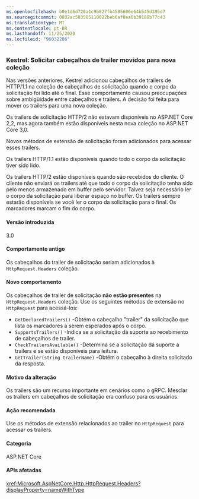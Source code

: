 ```yaml
---
ms.openlocfilehash: b0e1d6d720a1c9b827fb4585606e64b545d395d7
ms.sourcegitcommit: 0802ac583585110022beb6af8ea0b39188b77c43
ms.translationtype: MT
ms.contentlocale: pt-BR
ms.lasthandoff: 11/25/2020
ms.locfileid: "96032286"
---
```

### <a name="kestrel-request-trailer-headers-moved-to-new-collection"></a>Kestrel: Solicitar cabeçalhos de trailer movidos para nova coleção

Nas versões anteriores, Kestrel adicionou cabeçalhos de trailers de HTTP/1.1 na coleção de cabeçalhos de solicitação quando o corpo da solicitação foi lido até o final. Esse comportamento causou preocupações sobre ambigüidade entre cabeçalhos e trailers. A decisão foi feita para mover os trailers para uma nova coleção.

Os trailers de solicitação HTTP/2 não estavam disponíveis no ASP.NET Core 2,2, mas agora também estão disponíveis nesta nova coleção no ASP.NET Core 3,0.

Novos métodos de extensão de solicitação foram adicionados para acessar esses trailers.

Os trailers HTTP/1.1 estão disponíveis quando todo o corpo da solicitação tiver sido lido.

Os trailers HTTP/2 estão disponíveis quando são recebidos do cliente. O cliente não enviará os trailers até que todo o corpo da solicitação tenha sido pelo menos armazenado em buffer pelo servidor. Talvez seja necessário ler o corpo da solicitação para liberar espaço no buffer. Os trailers sempre estarão disponíveis se você ler o corpo da solicitação para o final. Os marcadores marcam o fim do corpo.

#### <a name="version-introduced"></a>Versão introduzida

3.0

#### <a name="old-behavior"></a>Comportamento antigo

Os cabeçalhos do trailer de solicitação seriam adicionados à `HttpRequest.Headers` coleção.

#### <a name="new-behavior"></a>Novo comportamento

Os cabeçalhos de trailer de solicitação **não estão presentes** na `HttpRequest.Headers` coleção. Use os seguintes métodos de extensão no `HttpRequest` para acessá-los:

- `GetDeclaredTrailers()` -Obtém o cabeçalho "trailer" da solicitação que lista os marcadores a serem esperados após o corpo.
- `SupportsTrailers()` -Indica se a solicitação dá suporte ao recebimento de cabeçalhos de trailer.
- `CheckTrailersAvailable()` -Determina se a solicitação dá suporte a trailers e se estão disponíveis para leitura.
- `GetTrailer(string trailerName)` -Obtém o cabeçalho à direita solicitado da resposta.

#### <a name="reason-for-change"></a>Motivo da alteração

Os trailers são um recurso importante em cenários como o gRPC. Mesclar os trailers em cabeçalhos de solicitação era confuso para os usuários.

#### <a name="recommended-action"></a>Ação recomendada

Use os métodos de extensão relacionados ao trailer no `HttpRequest` para acessar os trailers.

#### <a name="category"></a>Categoria

ASP.NET Core

#### <a name="affected-apis"></a>APIs afetadas

<xref:Microsoft.AspNetCore.Http.HttpRequest.Headers?displayProperty=nameWithType>

<!--

#### Affected APIs

`P:Microsoft.AspNetCore.Http.HttpRequest.Headers`

-->

